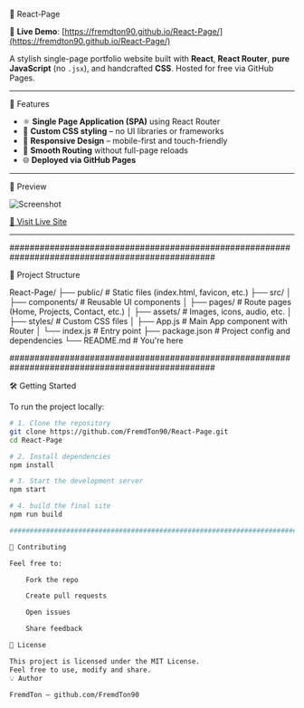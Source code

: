 🎨 React‑Page

🔗 **Live Demo**: [https://fremdton90.github.io/React-Page/](https://fremdton90.github.io/React-Page/)

A stylish single-page portfolio website built with **React**, **React Router**, **pure JavaScript** (no `.jsx`), and handcrafted **CSS**. Hosted for free via GitHub Pages.

---

🚀 Features

- ⚛️ **Single Page Application (SPA)** using React Router
- 🎨 **Custom CSS styling** – no UI libraries or frameworks
- 📱 **Responsive Design** – mobile-first and touch-friendly
- 🧭 **Smooth Routing** without full-page reloads
- 🌐 **Deployed via GitHub Pages**

---

📸 Preview

![Screenshot](./public/preview.png) <!-- Optional: replace or remove this if not needed -->

[🔗 Visit Live Site](https://fremdton90.github.io/React-Page/)

---

#################################################################################################

📁 Project Structure

React-Page/
├── public/ # Static files (index.html, favicon, etc.)
├── src/
│ ├── components/ # Reusable UI components
│ ├── pages/ # Route pages (Home, Projects, Contact, etc.)
│ ├── assets/ # Images, icons, audio, etc.
│ ├── styles/ # Custom CSS files
│ ├── App.js # Main App component with Router
│ └── index.js # Entry point
├── package.json # Project config and dependencies
└── README.md # You're here 

#################################################################################################

🛠️ Getting Started

To run the project locally:

```bash
# 1. Clone the repository
git clone https://github.com/FremdTon90/React-Page.git
cd React-Page

# 2. Install dependencies
npm install

# 3. Start the development server
npm start

# 4. build the final site
npm run build

#################################################################################################

🤝 Contributing

Feel free to:

    Fork the repo

    Create pull requests

    Open issues

    Share feedback

📄 License

This project is licensed under the MIT License.
Feel free to use, modify and share.
💡 Author

FremdTon – github.com/FremdTon90
